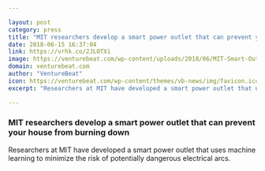 ```yaml
---

layout: post
category: press
title: "MIT researchers develop a smart power outlet that can prevent your house from burning down"
date: 2018-06-15 16:37:04
link: https://vrhk.co/2JLOTXi
image: https://venturebeat.com/wp-content/uploads/2018/06/MIT-Smart-Outlet_0-magic.jpg?fit=2552%2C1704&strip=all
domain: venturebeat.com
author: "VentureBeat"
icon: https://venturebeat.com/wp-content/themes/vb-news/img/favicon.ico
excerpt: "Researchers at MIT have developed a smart power outlet that uses machine learning to minimize the risk of potentially dangerous electrical arcs."

---
```


### MIT researchers develop a smart power outlet that can prevent your house from burning down

Researchers at MIT have developed a smart power outlet that uses machine learning to minimize the risk of potentially dangerous electrical arcs.